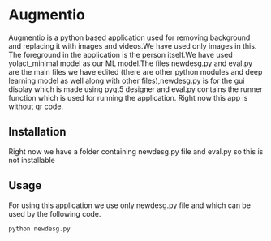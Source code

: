 # Augmentio

Augmentio is a python based application used for removing background and replacing it with images and videos.We have used only images in this. The foreground in the application is the person itself.We have used yolact_minimal model as our ML model.The files newdesg.py and eval.py are the main files we have edited (there are other python modules and deep learning model as well along with other files),newdesg.py is for the gui display which is made using pyqt5 designer  and eval.py contains the runner function which is used for running the application. Right now this app is without qr code.

## Installation
Right now we have a folder containing newdesg.py file and eval.py so this is not installable


## Usage
For using this application we use only newdesg.py file and which can be used by the following code.

```
python newdesg.py
```

